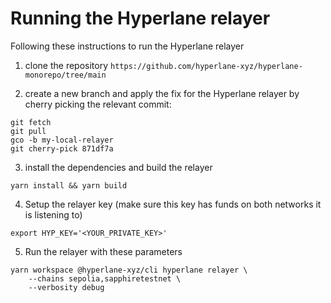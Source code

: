 # Running the Hyperlane relayer

Following these instructions to run the Hyperlane relayer

1. clone the repository `https://github.com/hyperlane-xyz/hyperlane-monorepo/tree/main`

2. create a new branch and apply the fix for the Hyperlane relayer by cherry picking the relevant commit:

```
git fetch
git pull
gco -b my-local-relayer
git cherry-pick 871df7a
```

3. install the dependencies and build the relayer

```
yarn install && yarn build
```

4. Setup the relayer key (make sure this key has funds on both networks it is listening to)

```
export HYP_KEY='<YOUR_PRIVATE_KEY>'
```

5. Run the relayer with these parameters

```
yarn workspace @hyperlane-xyz/cli hyperlane relayer \
    --chains sepolia,sapphiretestnet \
    --verbosity debug
```
